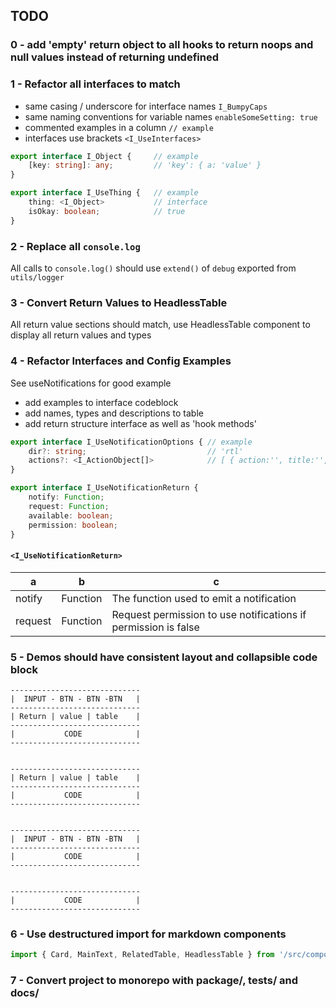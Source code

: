 ## TODO


### 0 - add 'empty' return object to all hooks to return noops and null values instead of returning undefined



### 1 - Refactor all interfaces to match

- same casing / underscore for interface names `I_BumpyCaps`
- same naming conventions for variable names `enableSomeSetting: true`
- commented examples in a column `// example`
- interfaces use brackets `<I_UseInterfaces>`

```ts
export interface I_Object {     // example
    [key: string]: any;         // 'key': { a: 'value' }
}

export interface I_UseThing {   // example
    thing: <I_Object>           // interface
    isOkay: boolean;            // true
}
```


### 2 - Replace all `console.log`

All calls to `console.log()` should use `extend()` of `debug` exported from `utils/logger`


### 3 - Convert Return Values to HeadlessTable

All return value sections should match, use HeadlessTable component to display all return values and types


### 4 - Refactor Interfaces and Config Examples

See useNotifications for good example

- add examples to interface codeblock
- add names, types and descriptions to table
- add return structure interface as well as 'hook methods'


```ts
export interface I_UseNotificationOptions { // example
    dir?: string;                           // 'rtl'
    actions?: <I_ActionObject[]>            // [ { action:'', title:'', icon:'' },  ]       
}

export interface I_UseNotificationReturn {
    notify: Function; 
    request: Function;
    available: boolean; 
    permission: boolean;
}
```



#### `<I_UseNotificationReturn>`

| a | b | c |
|---|---|---|
notify | Function | The function used to emit a notification
request | Function | Request permission to use notifications if permission is false




### 5 - Demos should have consistent layout and collapsible code block

```
-----------------------------
|  INPUT - BTN - BTN -BTN   |
-----------------------------
| Return | value | table    |
-----------------------------
|           CODE            |
-----------------------------


-----------------------------
| Return | value | table    |
-----------------------------
|           CODE            |
-----------------------------


-----------------------------
|  INPUT - BTN - BTN -BTN   |
-----------------------------
|           CODE            |
-----------------------------


-----------------------------
|           CODE            |
-----------------------------
```



### 6 - Use destructured import for markdown components

```ts
import { Card, MainText, RelatedTable, HeadlessTable } from '/src/components'
```








### 7 - Convert project to monorepo with package/, tests/ and docs/